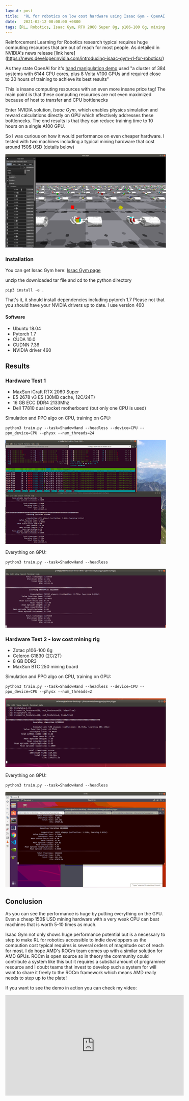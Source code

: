 ```yaml
---
layout: post
title:  "RL for robotics on low cost hardware using Isaac Gym - OpenAI hand demo"
date:   2021-02-12 00:00:00 +0800
tags: [RL, Robotics, Isaac Gym, RTX 2060 Super 8g, p106-100 6g, mining hardware, machine learning]
---
```


Reinforcement Learning for Robotics research typical requires huge computing resources that are out of reach for most people.
As detailed in NVIDIA's news release [link here] (https://news.developer.nvidia.com/introducing-isaac-gym-rl-for-robotics/)

As they state OpenAI for it's [hand manipulation demo](https://arxiv.org/pdf/1808.00177.pdf) used "a cluster of 384 systems with 6144 CPU cores, plus 8 Volta V100 GPUs and required close to 30 hours of training to achieve its best results"

This is insane computing resources with an even more insane price tag! The main point is that these computing resources are not even maximized because of host to transfer and CPU bottlenecks

Enter NVIDIA solution, *Isaac Gym*, which enables physics simulation and reward calculations directly on GPU which effectively addresses these bottlenecks. The end results is that they can reduce training time to 10 hours on a single A100 GPU.

So I was curious on how it would performance on even cheaper hardware. I tested with two machines including a typical mining hardware that cost around 150$ USD (details below)

![shadowhand](/assets/isaacgym/shadowhand.png)


### Installation

You can get Issac Gym here: [Issac Gym page](https://developer.nvidia.com/isaac-gym)

unzip the downloaded tar file and cd to the python directory
```
pip3 install -e .
```
That's it, it should install dependencies including pytorch 1.7
Please not that you should have your NVIDIA drivers up to date. I use version 460


#### Software
*	Ubuntu 18.04
*   Pytorch 1.7
*	CUDA 10.0
*	CUDNN 7.36
*	NVIDIA driver 460

## Results

### Hardware Test 1
*	MaxSun iCraft RTX 2060 Super
*	E5 2678 v3 ES (30MB cache, 12C/24T)
*	16 GB ECC DDR4 2133Mhz
*	Dell T7810 dual socket motherboard (but only one CPU is used)


Simulation and PPO algo on CPU, training on GPU:
```
python3 train.py --task=ShadowHand --headless --device=CPU --ppo_device=CPU --physx --num_threads=24
```
![xeon](/assets/isaacgym/xeon_shadowhand.png)

Everything on GPU:
```
python3 train.py --task=ShadowHand --headless
```
![rtx2060super](/assets/isaacgym/rtx2060super_shadowhand.png)

### Hardware Test 2 - low cost mining rig
*	Zotac p106-100 6g
*	Celeron G1830 (2C/2T)
*	8 GB DDR3
*	MaxSun BTC 250 mining board

Simulation and PPO algo on CPU, training on GPU:
```
python3 train.py --task=ShadowHand --headless --device=CPU --ppo_device=CPU --physx --num_threads=2
```
![celeron](/assets/isaacgym/celeron_shadowhand.png)

Everything on GPU:
```
python3 train.py --task=ShadowHand --headless
```
![p106100](/assets/isaacgym/p106100_shadowhand.png)

## Conclusion
As you can see the performance is huge by putting everything on the GPU. Even a cheap 150$ USD mining hardware with a very weak CPU can beat machines that is worth 5-10 times as much.

Isaac Gym not only shows huge performance potential but is a necessary to step to make RL for robotics accessible to indie developpers as the compution cost typical requires is several orders of magnitude out of reach for most. I do hope AMD's ROCm team comes up with a similar solution for AMD GPUs. ROCm is open source so in theory the community could contribute a system like this but it requires a substial amount of programmer resource and I doubt teams that invest to develop such a system for will want to share it freely to the ROCm framework which means AMD really needs to step up to the plate!

If you want to see the demo in action you can check my video:
<iframe width="560" height="315" src="https://youtube.com/embed/DKyCVyKQMN0" frameborder="0" allow="accelerometer; autoplay; clipboard-write; encrypted-media; gyroscope; picture-in-picture" allowfullscreen></iframe>